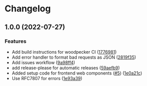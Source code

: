 # Changelog

## 1.0.0 (2022-07-27)


### Features

* Add build instructions for woodpecker CI ([1776981](https://www.github.com/tjdavis3/golang-rest-template/commit/177698159aa794faa30c170353d3a5c3cfc3e5bd))
* Add error handler to format bad requests as JSON ([2819f35](https://www.github.com/tjdavis3/golang-rest-template/commit/2819f35d9da9ddf62564632f1adb084c70a30a8b))
* Add issues workflow ([9a98ff4](https://www.github.com/tjdavis3/golang-rest-template/commit/9a98ff40270d1c2f21a27a48ad0ae95f50dda343))
* add release-please for automatic releases ([59aefb9](https://www.github.com/tjdavis3/golang-rest-template/commit/59aefb90a69edf1e09089ed725996c75082f0ba7))
* Added setup code for frontend web components ([#5](https://www.github.com/tjdavis3/golang-rest-template/issues/5)) ([1e0a21c](https://www.github.com/tjdavis3/golang-rest-template/commit/1e0a21cc5ed1b1ceb68357c0c03b31fc862f164d))
* Use RFC7807 for errors ([1e93a39](https://www.github.com/tjdavis3/golang-rest-template/commit/1e93a3905d0ade660c9f7a8fd92ceaca4b5e7038))

